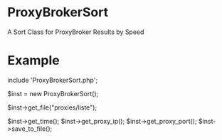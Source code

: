# ProxyBrokerSort

A Sort Class for ProxyBroker Results by Speed

# Example

include 'ProxyBrokerSort.php';

$inst = new ProxyBrokerSort();

$inst->get_file("proxies/liste");

$inst->get_time();
$inst->get_proxy_ip();
$inst->get_proxy_port();
$inst->save_to_file();
